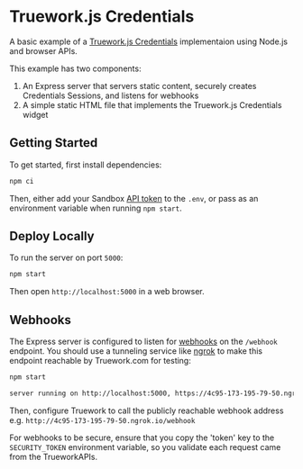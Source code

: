 # Truework.js Credentials

A basic example of a [Truework.js
Credentials](https://www.truework.com/docs/getting-started/truework-js-tutorial)
implementaion using Node.js and browser APIs.

This example has two components:

1. An Express server that servers static content, securely creates Credentials
   Sessions, and listens for webhooks
2. A simple static HTML file that implements the Truework.js Credentials widget

## Getting Started

To get started, first install dependencies:

```bash
npm ci
```

Then, either add your Sandbox [API
token](https://www.truework.com/docs/getting-started/api-keys) to the `.env`, or
pass as an environment variable when running `npm start`.

## Deploy Locally

To run the server on port `5000`:

```bash
npm start
```

Then open `http://localhost:5000` in a web browser.

## Webhooks

The Express server is configured to listen for
[webhooks](https://www.truework.com/docs/getting-started/webhooks) on the
`/webhook` endpoint. You should use a tunneling service like [ngrok](https://www.ngrok.com/) to make
this endpoint reachable by Truework.com for testing:

```bash
npm start

server running on http://localhost:5000, https://4c95-173-195-79-50.ngrok.io
```

Then, configure Truework to call the publicly reachable webhook address e.g.
`http://4c95-173-195-79-50.ngrok.io/webhook`

For webhooks to be secure, ensure that you copy the 'token' key to the `SECURITY_TOKEN` environment variable, so you validate each request came from the TrueworkAPIs.
